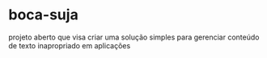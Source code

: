 # boca-suja
projeto aberto que visa criar uma solução simples para gerenciar conteúdo de texto inapropriado em aplicações
